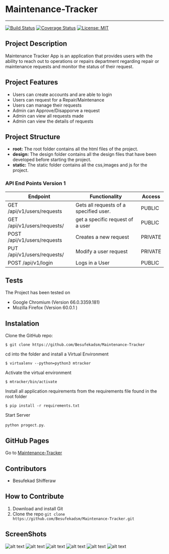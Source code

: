 # Maintenance-Tracker 
---
[![Build Status](https://travis-ci.org/Besufekadsm/Maintenance-Tracker.svg?branch=master)](https://travis-ci.org/Besufekadsm/Maintenance-Tracker)
[![Coverage Status](https://coveralls.io/repos/github/Besufekadsm/Maintenance-Tracker/badge.svg?branch=master)](https://coveralls.io/github/Besufekadsm/Maintenance-Tracker?branch=master)
[![License: MIT](https://img.shields.io/badge/License-MIT-yellow.svg)](https://opensource.org/licenses/MIT)

## Project Description
Maintenance Tracker App is an application that provides users with the ability to reach out to operations or repairs department regarding repair or maintenance requests and monitor the status of their request.

## Project Features
* Users can create accounts and are able to login
* Users can request for a Repair/Maintenance 
* Users can manage their requests
* Admin can Approve/Disapporve a request
* Admin can view all requests made
* Admin can view the details of requests

## Project Structure
* **root:** The root folder contains all the html files of the project.
* **design:** The design folder contains all the design files that have been developed before starting the project.
* **static:** The static folder contains all the css,images and js for the project.   

### API End Points Version 1

Endpoint | Functionality| Access
------------ | ------------- | -------------
GET /api/v1/users/requests |Gets all requests of a specified user. | PUBLIC
GET /api/v1/users/requests/<requestId> | get a specific request of a user | PUBLIC
POST /api/v1/users/requests | Creates a new request| PRIVATE
PUT /api/v1/users/requests/<requestId> | Modify a user request | PRIVATE
POST /api/v1/login | Logs in a User | PUBLIC

## Tests
The Project has been tested on
* Google Chromium (Version 66.0.3359.181)
* Mozilla Firefox (Version 60.0.1 )

## Instalation

Clone the GitHub repo:
 
`$ git clone https://github.com/Besufekadsm/Maintenance-Tracker`

cd into the folder and install a Virtual Environment

`$ virtualenv --python=python3 mtracker`

Activate the virtual environment

`$ mtracker/bin/activate`

Install all application requirements from the requirements file found in the root folder

`$ pip install -r requirements.txt`

Start Server 

`python progect.py`.

## GitHub Pages
Go to [Maintenance-Tracker](https://besufekadsm.github.io/Maintenance-Tracker/)

## Contributors
* Besufekad Shifferaw

## How to Contribute
1. Download and install Git
2. Clone the repo `git clone https://github.com/Besufekadsm/Maintenance-Tracker.git`

## ScreenShots

![alt text](https://besufekadsm.github.io/Maintenance-Tracker/design/UI/UI_homepage.png)
![alt text](https://besufekadsm.github.io/Maintenance-Tracker/design/UI/UI_login.png)
![alt text](https://besufekadsm.github.io/Maintenance-Tracker/design/UI/UI_register.png)
![alt text](https://besufekadsm.github.io/Maintenance-Tracker/design/UI/UI_user_dashboard.png)
![alt text](https://besufekadsm.github.io/Maintenance-Tracker/design/UI/UI_admin_dashboard.png)
![alt text](https://besufekadsm.github.io/Maintenance-Tracker/design/UI/UI_manage_users.png)